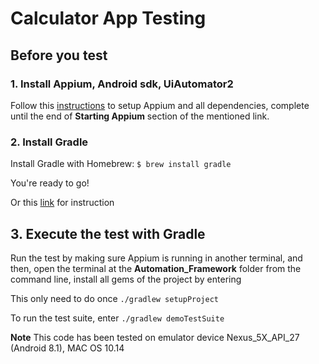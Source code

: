 # Calculator App Testing

## Before you test

### 1. Install Appium, Android sdk, UiAutomator2
Follow this [instructions](http://appium.io/docs/en/about-appium/getting-started/index.html) to setup Appium and all dependencies, complete until the end of **Starting Appium** section of the mentioned link.

### 2. Install Gradle

Install Gradle with Homebrew:  `$ brew install gradle`

You're ready to go!

Or this [link](https://gradle.org/install/) for instruction

## 3. Execute the test with Gradle

Run the test by making sure Appium is running in another terminal, and then, open the terminal at the **Automation_Framework** folder
from the command line, install all gems of the project by entering 

This only need to do once `./gradlew setupProject` 

To run the test suite, enter `./gradlew demoTestSuite`

**Note** This code has been tested on emulator device Nexus_5X_API_27 (Android 8.1), MAC OS 10.14